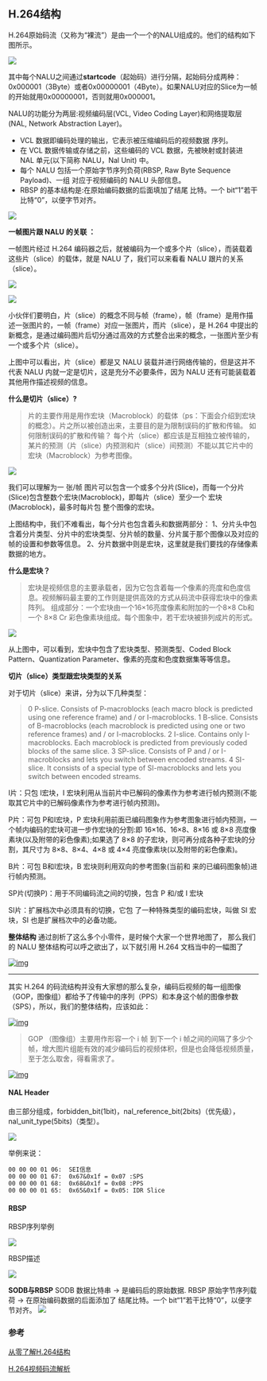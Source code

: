 ## H.264结构

H.264原始码流（又称为“裸流”）是由一个一个的NALU组成的。他们的结构如下图所示。

![](http://p1yseh5av.bkt.clouddn.com/18-1-10/21182919.jpg)

其中每个NALU之间通过**startcode**（起始码）进行分隔，起始码分成两种：0x000001（3Byte）或者0x00000001（4Byte）。如果NALU对应的Slice为一帧的开始就用0x00000001，否则就用0x000001。



NALU的功能分为两层:视频编码层(VCL, Video Coding Layer)和网络提取层(NAL, Network Abstraction Layer)。

- VCL 数据即编码处理的输出，它表示被压缩编码后的视频数据 序列。
- 在 VCL 数据传输或存储之前，这些编码的 VCL 数据，先被映射或封装进 NAL 单元(以下简称 NALU，Nal Unit) 中。
- 每个 NALU 包括一个原始字节序列负荷(RBSP, Raw Byte Sequence Payload)、一组 对应于视频编码的 NALU 头部信息。
- RBSP 的基本结构是:在原始编码数据的后面填加了结尾 比特。一个 bit“1”若干比特“0”，以便字节对齐。

![](http://p1yseh5av.bkt.clouddn.com/18-1-10/50637958.jpg)

**一帧图片跟 NALU 的关联 ：**

一帧图片经过 H.264 编码器之后，就被编码为一个或多个片（slice），而装载着这些片（slice）的载体，就是 NALU 了，我们可以来看看 NALU 跟片的关系（slice）。

![](http://p1yseh5av.bkt.clouddn.com/18-1-10/54495273.jpg)

![](http://p1yseh5av.bkt.clouddn.com/18-1-10/89505768.jpg)

小伙伴们要明白，片（slice）的概念不同与帧（frame），帧（frame）是用作描述一张图片的，一帧（frame）对应一张图片，而片（slice），是 H.264 中提出的新概念，是通过编码图片后切分通过高效的方式整合出来的概念，一张图片至少有一个或多个片（slice）。

上图中可以看出，片（slice）都是又 NALU 装载并进行网络传输的，但是这并不代表 NALU 内就一定是切片，这是充分不必要条件，因为 NALU 还有可能装载着其他用作描述视频的信息。

**什么是切片（slice）?**

> 片的主要作用是用作宏块（Macroblock）的载体（ps：下面会介绍到宏块的概念）。片之所以被创造出来，主要目的是为限制误码的扩散和传输。
> 如何限制误码的扩散和传输？
> 每个片（slice）都应该是互相独立被传输的，某片的预测（片（slice）内预测和片（slice）间预测）不能以其它片中的宏块（Macroblock）为参考图像。

![](http://p1yseh5av.bkt.clouddn.com/18-1-10/33512215.jpg)

我们可以理解为一 张/帧 图片可以包含一个或多个分片(Slice)，而每一个分片(Slice)包含整数个宏块(Macroblock)，即每片（slice）至少一个 宏块(Macroblock)，最多时每片包 整个图像的宏块。

上图结构中，我们不难看出，每个分片也包含着头和数据两部分：
1、分片头中包含着分片类型、分片中的宏块类型、分片帧的数量、分片属于那个图像以及对应的帧的设置和参数等信息。
2、分片数据中则是宏块，这里就是我们要找的存储像素数据的地方。

**什么是宏块？**

> 宏块是视频信息的主要承载者，因为它包含着每一个像素的亮度和色度信息。视频解码最主要的工作则是提供高效的方式从码流中获得宏块中的像素阵列。
> 组成部分：一个宏块由一个16×16亮度像素和附加的一个8×8 Cb和一个 8×8 Cr 彩色像素块组成。每个图象中，若干宏块被排列成片的形式。

![](http://p1yseh5av.bkt.clouddn.com/18-1-10/63491172.jpg)

从上图中，可以看到，宏块中包含了宏块类型、预测类型、Coded Block Pattern、Quantization Parameter、像素的亮度和色度数据集等等信息。

**切片（slice）类型跟宏块类型的关系**

对于切片（slice）来讲，分为以下几种类型：

> 0 P-slice. Consists of P-macroblocks (each macro block is predicted using one reference frame) and / or I-macroblocks.
> 1 B-slice. Consists of B-macroblocks (each macroblock is predicted using one or two reference frames) and / or I-macroblocks.
> 2 I-slice. Contains only I-macroblocks. Each macroblock is predicted from previously coded blocks of the same slice.
> 3 SP-slice. Consists of P and / or I-macroblocks and lets you switch between encoded streams.
> 4 SI-slice. It consists of a special type of SI-macroblocks and lets you switch between encoded streams.

I片：只包 I宏块，I 宏块利用从当前片中已解码的像素作为参考进行帧内预测(不能取其它片中的已解码像素作为参考进行帧内预测)。

P片：可包 P和I宏块，P 宏块利用前面已编码图象作为参考图象进行帧内预测，一个帧内编码的宏块可进一步作宏块的分割:即 16×16、16×8、8×16 或 8×8 亮度像素块(以及附带的彩色像素);如果选了 8×8 的子宏块，则可再分成各种子宏块的分割，其尺寸为 8×8、8×4、4×8 或 4×4 亮度像素块(以及附带的彩色像素)。

B片：可包 B和I宏块，B 宏块则利用双向的参考图象(当前和 来的已编码图象帧)进行帧内预测。

SP片(切换P)：用于不同编码流之间的切换，包含 P 和/或 I 宏块

SI片：扩展档次中必须具有的切换，它包 了一种特殊类型的编码宏块，叫做 SI 宏块，SI 也是扩展档次中的必备功能。

**整体结构**
通过剖析了这么多个小零件，是时候个大家一个世界地图了，
那么我们的 NALU 整体结构可以呼之欲出了，以下就引用 H.264 文档当中的一幅图了

[![img](http://upload-images.jianshu.io/upload_images/1073278-8e2d36c5cd06547a.png?imageMogr2/auto-orient/strip%7CimageView2/2/w/1240)](http://upload-images.jianshu.io/upload_images/1073278-8e2d36c5cd06547a.png?imageMogr2/auto-orient/strip%7CimageView2/2/w/1240)

------

其实 H.264 的码流结构并没有大家想的那么复杂，编码后视频的每一组图像（GOP，图像组）都给予了传输中的序列（PPS）和本身这个帧的图像参数（SPS），所以，我们的整体结构，应该如此：

[![img](http://upload-images.jianshu.io/upload_images/1073278-8d490ab2e0b0f79f.png?imageMogr2/auto-orient/strip%7CimageView2/2/w/1240)](http://upload-images.jianshu.io/upload_images/1073278-8d490ab2e0b0f79f.png?imageMogr2/auto-orient/strip%7CimageView2/2/w/1240)

> GOP （图像组）主要用作形容一个 i 帧 到下一个 i 帧之间的间隔了多少个帧，增大图片组能有效的减少编码后的视频体积，但是也会降低视频质量，至于怎么取舍，得看需求了。

[![img](http://upload-images.jianshu.io/upload_images/1073278-48daf0a835c373e4.png?imageMogr2/auto-orient/strip%7CimageView2/2/w/1240)](http://upload-images.jianshu.io/upload_images/1073278-48daf0a835c373e4.png?imageMogr2/auto-orient/strip%7CimageView2/2/w/1240)





#### NAL Header

由三部分组成，forbidden_bit(1bit)，nal_reference_bit(2bits)（优先级），nal_unit_type(5bits)（类型）。

![](http://p1yseh5av.bkt.clouddn.com/18-1-10/3251465.jpg)

举例来说：

```
00 00 00 01 06:  SEI信息   
00 00 00 01 67:  0x67&0x1f = 0x07 :SPS
00 00 00 01 68:  0x68&0x1f = 0x08 :PPS
00 00 00 01 65:  0x65&0x1f = 0x05: IDR Slice
```

#### RBSP

RBSP序列举例

![](http://p1yseh5av.bkt.clouddn.com/18-1-10/36206250.jpg)

RBSP描述

![](http://p1yseh5av.bkt.clouddn.com/18-1-10/5283266.jpg)

**SODB与RBSP**
SODB 数据比特串 -> 是编码后的原始数据.
RBSP 原始字节序列载荷 -> 在原始编码数据的后面添加了 结尾比特。一个 bit“1”若干比特“0”，以便字节对齐。
![](http://www.iosxxx.com/images/h264base/12.png)





### 参考

[从零了解H.264结构](http://www.iosxxx.com/blog/2017-08-09-%E4%BB%8E%E9%9B%B6%E4%BA%86%E8%A7%A3H264%E7%BB%93%E6%9E%84.html)

[H.264视频码流解析](http://blog.csdn.net/leixiaohua1020/article/details/50534369)